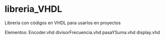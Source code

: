 # libreria_VHDL
Librería con códigos en VHDL para usarlos en proyectos

Elementos:
Encoder.vhd
divisorFrecuencia.vhd
pasaYSuma.vhd
display.vhd
